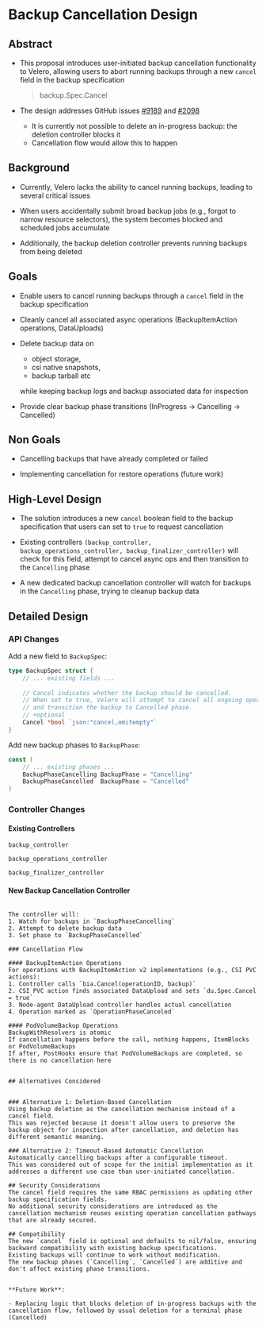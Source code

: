 
# Backup Cancellation Design

## Abstract
- This proposal introduces user-initiated backup cancellation functionality to Velero, allowing users to abort running backups through a new `cancel` field in the backup specification
    > backup.Spec.Cancel

- The design addresses GitHub issues [#9189](https://github.com/vmware-tanzu/velero/issues/9189
) and [#2098](https://github.com/vmware-tanzu/velero/issues/2098)
    - It is currently not possible to delete an in-progress backup: the deletion controller blocks it
    - Cancellation flow would allow this to happen

## Background
- Currently, Velero lacks the ability to cancel running backups, leading to several critical issues

- When users accidentally submit broad backup jobs (e.g., forgot to narrow resource selectors), the system becomes blocked and scheduled jobs accumulate

- Additionally, the backup deletion controller prevents running backups from being deleted


## Goals
- Enable users to cancel running backups through a `cancel` field in the backup specification

- Cleanly cancel all associated async operations (BackupItemAction operations, DataUploads)

- Delete backup data on 
    - object storage, 
    - csi native snapshots, 
    - backup tarball etc

    while keeping backup logs and backup associated data for inspection

- Provide clear backup phase transitions (InProgress → Cancelling → Cancelled)

## Non Goals
- Cancelling backups that have already completed or failed

- Implementing cancellation for restore operations (future work)


## High-Level Design
- The solution introduces a new `cancel` boolean field to the backup specification that users can set to `true` to request cancellation

- Existing controllers `(backup_controller, backup_operations_controller, backup_finalizer_controller)` will check for this field, attempt to cancel async ops and then transition to the `Cancelling` phase

- A new dedicated backup cancellation controller will watch for backups in the `Cancelling` phase, trying to cleanup backup data


## Detailed Design

### API Changes
Add a new field to `BackupSpec`:
```go
type BackupSpec struct {
    // ... existing fields ...
    
    // Cancel indicates whether the backup should be cancelled.
    // When set to true, Velero will attempt to cancel all ongoing operations
    // and transition the backup to Cancelled phase.
    // +optional
    Cancel *bool `json:"cancel,omitempty"`
}
```

Add new backup phases to `BackupPhase`:
```go
const (
    // ... existing phases ...
    BackupPhaseCancelling BackupPhase = "Cancelling" 
    BackupPhaseCancelled  BackupPhase = "Cancelled"
)
```

### Controller Changes

#### Existing Controllers
`backup_controller`

`backup_operations_controller`

`backup_finalizer_controller`


#### New Backup Cancellation Controller

```

The controller will:
1. Watch for backups in `BackupPhaseCancelling`
2. Attempt to delete backup data
3. Set phase to `BackupPhaseCancelled`

### Cancellation Flow

#### BackupItemAction Operations
For operations with BackupItemAction v2 implementations (e.g., CSI PVC actions):
1. Controller calls `bia.Cancel(operationID, backup)`
2. CSI PVC action finds associated DataUpload and sets `du.Spec.Cancel = true`
3. Node-agent DataUpload controller handles actual cancellation
4. Operation marked as `OperationPhaseCanceled`

#### PodVolumeBackup Operations
BackupWithResolvers is atomic
If cancellation happens before the call, nothing happens, ItemBlocks or PodVolumeBackups
If after, PostHooks ensure that PodVolumeBackups are completed, so there is no cancellation here


## Alternatives Considered


### Alternative 1: Deletion-Based Cancellation
Using backup deletion as the cancellation mechanism instead of a cancel field.
This was rejected because it doesn't allow users to preserve the backup object for inspection after cancellation, and deletion has different semantic meaning.

### Alternative 2: Timeout-Based Automatic Cancellation
Automatically cancelling backups after a configurable timeout.
This was considered out of scope for the initial implementation as it addresses a different use case than user-initiated cancellation.

## Security Considerations
The cancel field requires the same RBAC permissions as updating other backup specification fields.
No additional security considerations are introduced as the cancellation mechanism reuses existing operation cancellation pathways that are already secured.

## Compatibility
The new `cancel` field is optional and defaults to nil/false, ensuring backward compatibility with existing backup specifications.
Existing backups will continue to work without modification.
The new backup phases (`Cancelling`, `Cancelled`) are additive and don't affect existing phase transitions.


**Future Work**:

- Replacing logic that blocks deletion of in-progress backups with the cancellation flow, followed by usual deletion for a terminal phase (Cancelled)

